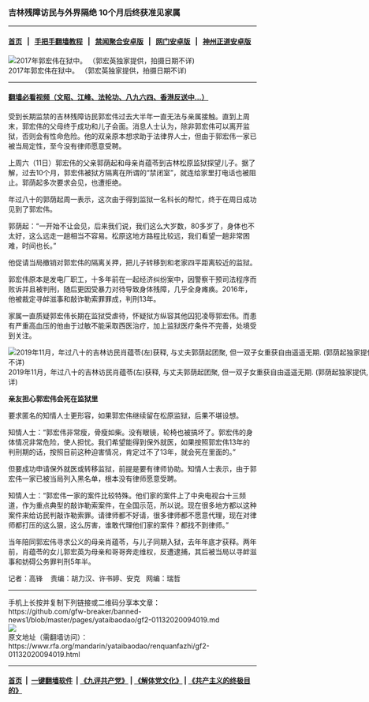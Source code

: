 ### 吉林残障访民与外界隔绝 10个月后终获准见家属
------------------------

#### [首页](https://github.com/gfw-breaker/banned-news1/blob/master/README.md) &nbsp;&nbsp;|&nbsp;&nbsp; [手把手翻墙教程](https://github.com/gfw-breaker/guides/wiki) &nbsp;&nbsp;|&nbsp;&nbsp; [禁闻聚合安卓版](https://github.com/gfw-breaker/bn-android) &nbsp;&nbsp;|&nbsp;&nbsp; [网门安卓版](https://github.com/oGate2/oGate) &nbsp;&nbsp;|&nbsp;&nbsp; [神州正道安卓版](https://github.com/SzzdOgate/update) 



<div id="headerimg">
 <img alt="2017年郭宏伟在狱中。 （郭宏英独家提供，拍摄日期不详)" src="https://www.rfa.org/mandarin/yataibaodao/renquanfazhi/gf2-12232019064602.html/M1211GF2a.jpg/@@images/6a31842f-1860-48b4-aa14-8b8350cace69.jpeg" title="2017年郭宏伟在狱中。 （郭宏英独家提供，拍摄日期不详)"/>
 <div id="headerimgcontents">
  <div id="headerimgcaption">
   <span>
    2017年郭宏伟在狱中。 （郭宏英独家提供，拍摄日期不详)
   </span>
   <!-- zoomattribute -->
  </div>
  <!-- headerimgcaption -->
 </div>
 <!-- headerimagecontents -->
</div>

<hr/>


#### [翻墙必看视频（文昭、江峰、法轮功、八九六四、香港反送中...）](http://167.172.214.107/home.html)

<div id="storytext">
 <div>
  <div class="slot_header">
  </div>
 </div>
 <p>
 </p>
 <p>
  受到长期监禁的吉林残障访民郭宏伟过去大半年一直无法与亲属接触。直到上周末，郭宏伟的父母终于成功和儿子会面。消息人士认为，除非郭宏伟可以离开监狱，否则会有性命危险。他的双亲原本想求助于法律界人士，但由于郭宏伟一家已被当局定性，至今没有律师愿意受聘。
 </p>
 <p>
  上周六（11日）郭宏伟的父亲郭荫起和母亲肖蕴苓到吉林松原监狱探望儿子。据了解，过去10个月，郭宏伟被狱方隔离在所谓的“禁闭室”，就连给家里打电话也被阻止。郭荫起多次要求会见，也遭拒绝。
 </p>
 <p>
 </p>
 <p>
 </p>
 <p>
  年过八十的郭荫起周一表示，这次由于得到监狱一名科长的帮忙，终于在周日成功见到了郭宏伟。
 </p>
 <p>
  郭荫起：“一开始不让会见，后来我们说，我们这么大岁数，80多岁了，身体也不太好，这么远走一趟相当不容易。松原这地方路程比较远，我们看望一趟非常困难，时间也长。”
 </p>
 <p>
  他促请当局撤销对郭宏伟的隔离关押，把儿子转移到和老家四平距离较近的监狱。
 </p>
 <p>
  郭宏伟原本是发电厂职工，十多年前在一起经济纠纷案中，因警察干预司法程序而败诉并且被判刑，随后更因受暴力对待导致身体残障，几乎全身瘫痪。2016年，他被裁定寻衅滋事和敲诈勒索罪罪成，判刑13年。
 </p>
 <p>
  家属一直质疑郭宏伟长期在监狱受虐待，怀疑狱方纵容其他囚犯凌辱郭宏伟。而患有严重高血压的他由于过敏不能采取西医治疗，加上监狱医疗条件不完善，处境受到关注。
 </p>
 <p>
 </p>
 <p>
  <div class="image-inline captioned" style="width:808px;">
   <div style="width:808px;">
    <img alt="2019年11月，年过八十的吉林访民肖蕴苓(左)获释, 与丈夫郭荫起团聚, 但一双子女重获自由遥遥无期. (郭荫起独家提供, 拍摄日期不详)" src="https://www.rfa.org/mandarin/yataibaodao/renquanfazhi/gf2-12232019064602.html/M1211GF2.jpg" title="2019年11月，年过八十的吉林访民肖蕴苓(左)获释, 与丈夫郭荫起团聚, 但一双子女重获自由遥遥无期. (郭荫起独家提供, 拍摄日期不详)"/>
   </div>
   <div class="image-caption">
    <span style="width:808px;">
     2019年11月，年过八十的吉林访民肖蕴苓(左)获释, 与丈夫郭荫起团聚, 但一双子女重获自由遥遥无期. (郭荫起独家提供, 拍摄日期不详)
    </span>
    <span class="copyright">
    </span>
   </div>
  </div>
 </p>
 <p>
  <b>
   亲友担心郭宏伟会死在监狱里
  </b>
  <b>
  </b>
 </p>
 <p>
  要求匿名的知情人士更形容，如果郭宏伟继续留在松原监狱，后果不堪设想。
 </p>
 <p>
  知情人士：“郭宏伟非常瘦，骨瘦如柴。没有眼镜，轮椅也被搞坏了。郭宏伟的身体情况非常危险，使人担忧。我们希望能得到保外就医，如果按照郭宏伟13年的判刑期的话，按照目前这种迫害情况，肯定过不了13年，就会死在里面的。”
 </p>
 <p>
  但要成功申请保外就医或转移监狱，前提是要有律师协助。知情人士表示，由于郭宏伟一家已被当局列入黑名单，根本没有律师愿意受聘。
 </p>
 <p>
  知情人士：“郭宏伟一家的案件比较特殊。他们家的案件上了中央电视台十三频道，作为重点典型的敲诈勒索案件，在全国示范，所以说。现在很多地方都以这种案件来给访民判敲诈勒索罪。请律师都不好请，很多律师都不愿意代理，现在对律师都打压的这么狠，这么厉害，谁敢代理他们家的案件？都找不到律师。”
 </p>
 <p>
  当年陪同郭宏伟寻求公义的母亲肖蕴苓，与儿子同期入狱，去年年底才获释。两年前，肖蕴苓的女儿郭宏英为母亲和哥哥奔走维权，反遭逮捕，其后被当局以寻衅滋事和妨碍公务罪判刑5年半。
 </p>
 <p>
  记者：高锋    责编：胡力汉、许书婷、安克   网编：瑞哲
 </p>
</div>

<hr/>
手机上长按并复制下列链接或二维码分享本文章：<br/>
https://github.com/gfw-breaker/banned-news1/blob/master/pages/yataibaodao/gf2-01132020094019.md <br/>
<a href='https://github.com/gfw-breaker/banned-news1/blob/master/pages/yataibaodao/gf2-01132020094019.md'><img src='https://github.com/gfw-breaker/banned-news1/blob/master/pages/yataibaodao/gf2-01132020094019.md.png'/></a> <br/>
原文地址（需翻墙访问）：https://www.rfa.org/mandarin/yataibaodao/renquanfazhi/gf2-01132020094019.html


------------------------
#### [首页](https://github.com/gfw-breaker/banned-news1/blob/master/README.md) &nbsp;|&nbsp; [一键翻墙软件](https://github.com/gfw-breaker/nogfw/blob/master/README.md) &nbsp;| [《九评共产党》](https://github.com/gfw-breaker/9ping.md/blob/master/README.md#九评之一评共产党是什么) | [《解体党文化》](https://github.com/gfw-breaker/jtdwh.md/blob/master/README.md) | [《共产主义的终极目的》](https://github.com/gfw-breaker/gczydzjmd.md/blob/master/README.md)


<img src='http://gfw-breaker.win/banned-news/pages/yataibaodao/gf2-01132020094019.md' width='0px' height='0px'/>